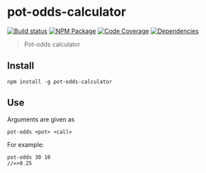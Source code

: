# pot-odds-calculator
[![Build status][]](https://travis-ci.org/pokerpros/pot-odds-calculator)
[![NPM Package][]](https://npmjs.org/package/pot-odds-calculator)
[![Code Coverage][]](https://codecov.io/gh/pokerpros/pot-odds-calculator)
[![Dependencies][]](https://david-dm.org/pokerpros/pot-odds-calculator)

[Build status]: https://travis-ci.org/pokerpros/pot-odds-calculator.svg?branch=master
[NPM Package]: https://img.shields.io/npm/v/pot-odds-calculator.svg
[Code Coverage]: https://codecov.io/gh/pokerpros/pot-odds-calculator/branch/master/graph/badge.svg
[Dependencies]: https://david-dm.org/pokerpros/pot-odds-calculator/status.svg

> Pot-odds calculator

## Install

```shell
npm install -g pot-odds-calculator
```

## Use

Arguments are given as

``` shell
pot-odds <pot> <call>
```

For example:

``` shell
pot-odds 30 10
//=>0.25
```
